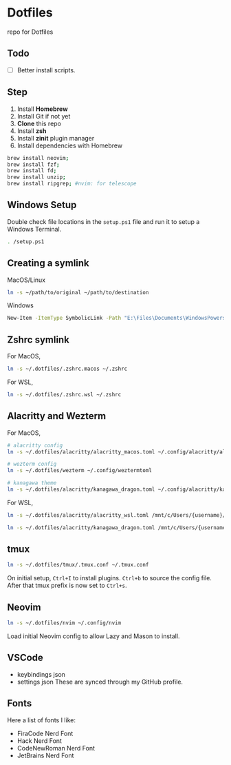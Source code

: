 # Dotfiles

repo for Dotfiles

## Todo

- [ ] Better install scripts.

## Step
1. Install **Homebrew**
2. Install Git if not yet
3. **Clone** this repo
2. Install **zsh**
3. Install **zinit** plugin manager
4. Install dependencies with Homebrew

```sh
brew install neovim;
brew install fzf;
brew install fd;
brew install unzip;
brew install ripgrep; #nvim: for telescope
```

## Windows Setup

Double check file locations in the `setup.ps1` file and run it to setup a Windows Terminal.

```sh
. /setup.ps1
```

## Creating a symlink

MacOS/Linux

``` sh
ln -s ~/path/to/original ~/path/to/destination
```

Windows

``` sh
New-Item -ItemType SymbolicLink -Path "E:\Files\Documents\WindowsPowershell\Microsoft.Powershell_profile.ps1" -Target "E:\Files\dev\.dotfiles\windows\Microsoft.Powershell_profile.ps1"
```

## Zshrc symlink

For MacOS,

```sh
ln -s ~/.dotfiles/.zshrc.macos ~/.zshrc
```

For WSL,

```sh
ln -s ~/.dotfiles/.zshrc.wsl ~/.zshrc
```

## Alacritty and Wezterm

For MacOS,

```sh
# alacritty config
ln -s ~/.dotfiles/alacritty/alacritty_macos.toml ~/.config/alacritty/alacritty.toml
```

```sh
# wezterm config
ln -s ~/.dotfiles/wezterm ~/.config/weztermtoml
```

```sh
# kanagawa theme
ln -s ~/.dotfiles/alacritty/kanagawa_dragon.toml ~/.config/alacritty/kanagawa_dragon.toml
```

For WSL,

```sh
ln -s ~/.dotfiles/alacritty/alacritty_wsl.toml /mnt/c/Users/{username}/AppData/Roaming/alacritty/alacritty.toml
```

```sh
ln -s ~/.dotfiles/alacritty/kanagawa_dragon.toml /mnt/c/Users/{username}/AppData/Roaming/alacritty/kanagawa_dragon.toml
```

## tmux

```sh
ln -s ~/.dotfiles/tmux/.tmux.conf ~/.tmux.conf
```

On initial setup, `Ctrl+I` to install plugins. `Ctrl+b` to source the config file.
After that tmux prefix is now set to `Ctrl+s`.

## Neovim

```sh
ln -s ~/.dotfiles/nvim ~/.config/nvim
```

Load initial Neovim config to allow Lazy and Mason to install.

## VSCode

- keybindings json
- settings json
These are synced through my GitHub profile.

## Fonts

Here a list of fonts I like: 

- FiraCode Nerd Font
- Hack Nerd Font
- CodeNewRoman Nerd Font
- JetBrains Nerd Font
